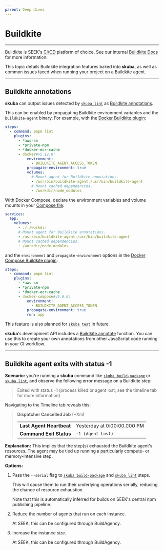 ```yaml
---
parent: Deep dives
---
```


# Buildkite

---

Buildkite is SEEK's [CI/CD] platform of choice.
See our internal [Buildkite Docs] for more information.

This topic details Buildkite integration features baked into **skuba**,
as well as common issues faced when running your project on a Buildkite agent.

---

## Buildkite annotations

**skuba** can output issues detected by [`skuba lint`] as [Buildkite annotations].

This can be enabled by propagating Buildkite environment variables and the `buildkite-agent` binary.
For example, with the [Docker Buildkite plugin]:

```yaml
steps:
  - command: pnpm lint
    plugins:
      - *aws-sm
      - *private-npm
      - *docker-ecr-cache
      - docker#v5.12.0:
          environment:
            - BUILDKITE_AGENT_ACCESS_TOKEN
          propagate-environment: true
          volumes:
            # Mount agent for Buildkite annotations.
            - /usr/bin/buildkite-agent:/usr/bin/buildkite-agent
            # Mount cached dependencies.
            - /workdir/node_modules
```

With Docker Compose,
declare the environment variables and volume mounts in your [Compose file]:

```yaml
services:
  app:
    volumes:
      - ./:/workdir
      # Mount agent for Buildkite annotations.
      - /usr/bin/buildkite-agent:/usr/bin/buildkite-agent
      # Mount cached dependencies.
      - /workdir/node_modules
```

and the `environment` and `propagate-environment` options in the [Docker Compose Buildkite plugin]:

```yaml
steps:
  - command: pnpm lint
    plugins:
      - *aws-sm
      - *private-npm
      - *docker-ecr-cache
      - docker-compose#v5.6.0:
          environment:
            - BUILDKITE_AGENT_ACCESS_TOKEN
          propagate-environment: true
          run: app
```

This feature is also planned for [`skuba test`] in future.

**skuba**'s development API includes a [Buildkite.annotate] function.
You can use this to create your own annotations from other JavaScript code running in your CI workflow.

---

## Buildkite agent exits with status -1

**Scenario:**
you're running a **skuba** command like [`skuba build-package`] or [`skuba lint`],
and observe the following error message on a Buildkite step:

> Exited with status -1 (process killed or agent lost; see the timeline tab for more information)

Navigating to the Timeline tab reveals this:

> **Dispatcher Cancelled Job** (+Xm)
>
> |                          |                             |
> | :----------------------- | :-------------------------- |
> | **Last Agent Heartbeat** | Yesterday at 0:00:00.000 PM |
> | **Command Exit Status**  | `-1 (Agent Lost)`           |

**Explanation:**
This implies that the step(s) exhausted the Buildkite agent's resources.
The agent may be tied up running a particularly compute- or memory-intensive step.

**Options:**

1. Pass the `--serial` flag to [`skuba build-package`] and [`skuba lint`] steps.

   This will cause them to run their underlying operations serially,
   reducing the chance of resource exhaustion.

   Note that this is automatically inferred for builds on SEEK's central npm publishing pipeline.

1. Reduce the number of agents that run on each instance.

   At SEEK, this can be configured through BuildAgency.

1. Increase the instance size.

   At SEEK, this can be configured through BuildAgency.

[`skuba build-package`]: ../cli/build.md#skuba-build-package
[`skuba lint`]: ../cli/lint.md#skuba-lint
[`skuba test`]: ../cli/test.md#skuba-test
[Buildkite annotations]: https://buildkite.com/docs/agent/v3/cli-annotate
[Buildkite.annotate]: ../development-api/buildkite.md#annotate
[Buildkite Docs]: https://backstage.myseek.xyz/docs/default/component/buildkite-docs
[CI/CD]: https://en.wikipedia.org/wiki/CI/CD
[Compose file]: https://docs.docker.com/compose/compose-file
[Docker Buildkite plugin]: https://github.com/buildkite-plugins/docker-buildkite-plugin
[Docker Compose Buildkite plugin]: https://github.com/buildkite-plugins/docker-compose-buildkite-plugin
